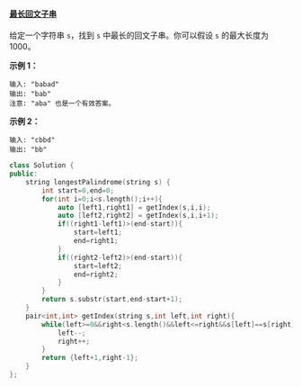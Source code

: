 #### [最长回文子串](https://leetcode-cn.com/problems/longest-palindromic-substring/)

给定一个字符串 `s`，找到 `s` 中最长的回文子串。你可以假设 `s` 的最大长度为 1000。

**示例 1：**

```
输入: "babad"
输出: "bab"
注意: "aba" 也是一个有效答案。
```

**示例 2：**

```
输入: "cbbd"
输出: "bb"
```



```c++
class Solution {
public:
    string longestPalindrome(string s) {
        int start=0,end=0;
        for(int i=0;i<s.length();i++){
            auto [left1,right1] = getIndex(s,i,i);
            auto [left2,right2] = getIndex(s,i,i+1);
            if((right1-left1)>(end-start)){
                start=left1;
                end=right1;
            }
            if((right2-left2)>(end-start)){
                start=left2;
                end=right2;
            }
        }
        return s.substr(start,end-start+1);
    }
    pair<int,int> getIndex(string s,int left,int right){
        while(left>=0&&right<s.length()&&left<=right&&s[left]==s[right]){
            left--;
            right++;
        }
        return {left+1,right-1};
    }
};
```

